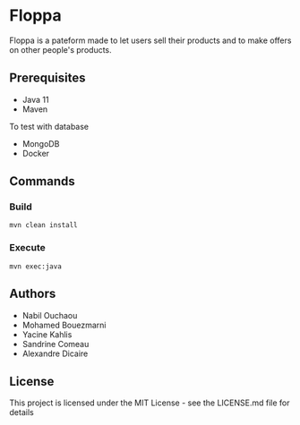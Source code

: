 # Floppa

Floppa is a pateform made to let users sell their products and to make offers on other people's products.

## Prerequisites

- Java 11
- Maven

To test with database 
- MongoDB
- Docker 

## Commands

### Build

```
mvn clean install
```

### Execute

```
mvn exec:java
```

## Authors

- Nabil Ouchaou
- Mohamed Bouezmarni
- Yacine Kahlis
- Sandrine Comeau
- Alexandre Dicaire


## License

This project is licensed under the MIT License - see the LICENSE.md file for details
